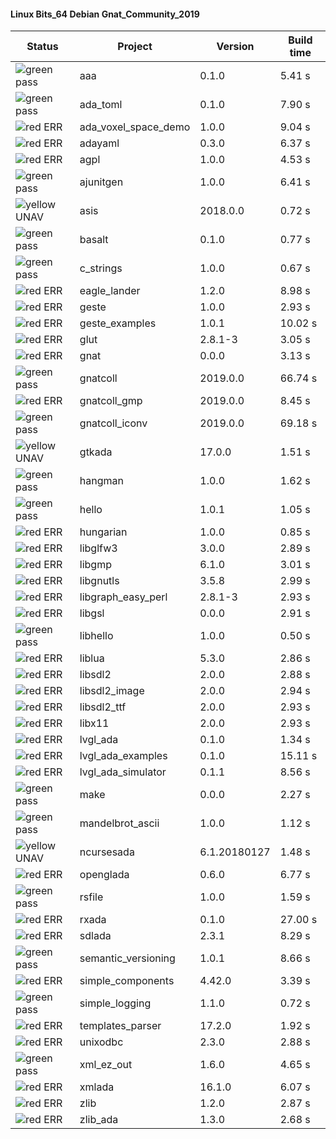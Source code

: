 #### Linux Bits_64 Debian Gnat_Community_2019

| Status | Project | Version | Build time |
| --- | --- | --- | --- |
|![green](https://placehold.it/8/00aa00/000000?text=+) pass | aaa | 0.1.0 |  5.41 s |
|![green](https://placehold.it/8/00aa00/000000?text=+) pass | ada_toml | 0.1.0 |  7.90 s |
|![red](https://placehold.it/8/ff0000/000000?text=+) ERR  | ada_voxel_space_demo | 1.0.0 |  9.04 s |
|![red](https://placehold.it/8/ff0000/000000?text=+) ERR  | adayaml | 0.3.0 |  6.37 s |
|![red](https://placehold.it/8/ff0000/000000?text=+) ERR  | agpl | 1.0.0 |  4.53 s |
|![green](https://placehold.it/8/00aa00/000000?text=+) pass | ajunitgen | 1.0.0 |  6.41 s |
|![yellow](https://placehold.it/8/ffbb00/000000?text=+) UNAV | asis | 2018.0.0 |  0.72 s |
|![green](https://placehold.it/8/00aa00/000000?text=+) pass | basalt | 0.1.0 |  0.77 s |
|![green](https://placehold.it/8/00aa00/000000?text=+) pass | c_strings | 1.0.0 |  0.67 s |
|![red](https://placehold.it/8/ff0000/000000?text=+) ERR  | eagle_lander | 1.2.0 |  8.98 s |
|![red](https://placehold.it/8/ff0000/000000?text=+) ERR  | geste | 1.0.0 |  2.93 s |
|![red](https://placehold.it/8/ff0000/000000?text=+) ERR  | geste_examples | 1.0.1 |  10.02 s |
|![red](https://placehold.it/8/ff0000/000000?text=+) ERR  | glut | 2.8.1-3 |  3.05 s |
|![red](https://placehold.it/8/ff0000/000000?text=+) ERR  | gnat | 0.0.0 |  3.13 s |
|![green](https://placehold.it/8/00aa00/000000?text=+) pass | gnatcoll | 2019.0.0 |  66.74 s |
|![red](https://placehold.it/8/ff0000/000000?text=+) ERR  | gnatcoll_gmp | 2019.0.0 |  8.45 s |
|![green](https://placehold.it/8/00aa00/000000?text=+) pass | gnatcoll_iconv | 2019.0.0 |  69.18 s |
|![yellow](https://placehold.it/8/ffbb00/000000?text=+) UNAV | gtkada | 17.0.0 |  1.51 s |
|![green](https://placehold.it/8/00aa00/000000?text=+) pass | hangman | 1.0.0 |  1.62 s |
|![green](https://placehold.it/8/00aa00/000000?text=+) pass | hello | 1.0.1 |  1.05 s |
|![red](https://placehold.it/8/ff0000/000000?text=+) ERR  | hungarian | 1.0.0 |  0.85 s |
|![red](https://placehold.it/8/ff0000/000000?text=+) ERR  | libglfw3 | 3.0.0 |  2.89 s |
|![red](https://placehold.it/8/ff0000/000000?text=+) ERR  | libgmp | 6.1.0 |  3.01 s |
|![red](https://placehold.it/8/ff0000/000000?text=+) ERR  | libgnutls | 3.5.8 |  2.99 s |
|![red](https://placehold.it/8/ff0000/000000?text=+) ERR  | libgraph_easy_perl | 2.8.1-3 |  2.93 s |
|![red](https://placehold.it/8/ff0000/000000?text=+) ERR  | libgsl | 0.0.0 |  2.91 s |
|![green](https://placehold.it/8/00aa00/000000?text=+) pass | libhello | 1.0.0 |  0.50 s |
|![red](https://placehold.it/8/ff0000/000000?text=+) ERR  | liblua | 5.3.0 |  2.86 s |
|![red](https://placehold.it/8/ff0000/000000?text=+) ERR  | libsdl2 | 2.0.0 |  2.88 s |
|![red](https://placehold.it/8/ff0000/000000?text=+) ERR  | libsdl2_image | 2.0.0 |  2.94 s |
|![red](https://placehold.it/8/ff0000/000000?text=+) ERR  | libsdl2_ttf | 2.0.0 |  2.93 s |
|![red](https://placehold.it/8/ff0000/000000?text=+) ERR  | libx11 | 2.0.0 |  2.93 s |
|![red](https://placehold.it/8/ff0000/000000?text=+) ERR  | lvgl_ada | 0.1.0 |  1.34 s |
|![red](https://placehold.it/8/ff0000/000000?text=+) ERR  | lvgl_ada_examples | 0.1.0 |  15.11 s |
|![red](https://placehold.it/8/ff0000/000000?text=+) ERR  | lvgl_ada_simulator | 0.1.1 |  8.56 s |
|![green](https://placehold.it/8/00aa00/000000?text=+) pass | make | 0.0.0 |  2.27 s |
|![green](https://placehold.it/8/00aa00/000000?text=+) pass | mandelbrot_ascii | 1.0.0 |  1.12 s |
|![yellow](https://placehold.it/8/ffbb00/000000?text=+) UNAV | ncursesada | 6.1.20180127 |  1.48 s |
|![red](https://placehold.it/8/ff0000/000000?text=+) ERR  | openglada | 0.6.0 |  6.77 s |
|![green](https://placehold.it/8/00aa00/000000?text=+) pass | rsfile | 1.0.0 |  1.59 s |
|![red](https://placehold.it/8/ff0000/000000?text=+) ERR  | rxada | 0.1.0 |  27.00 s |
|![red](https://placehold.it/8/ff0000/000000?text=+) ERR  | sdlada | 2.3.1 |  8.29 s |
|![green](https://placehold.it/8/00aa00/000000?text=+) pass | semantic_versioning | 1.0.1 |  8.66 s |
|![red](https://placehold.it/8/ff0000/000000?text=+) ERR  | simple_components | 4.42.0 |  3.39 s |
|![green](https://placehold.it/8/00aa00/000000?text=+) pass | simple_logging | 1.1.0 |  0.72 s |
|![red](https://placehold.it/8/ff0000/000000?text=+) ERR  | templates_parser | 17.2.0 |  1.92 s |
|![red](https://placehold.it/8/ff0000/000000?text=+) ERR  | unixodbc | 2.3.0 |  2.88 s |
|![green](https://placehold.it/8/00aa00/000000?text=+) pass | xml_ez_out | 1.6.0 |  4.65 s |
|![red](https://placehold.it/8/ff0000/000000?text=+) ERR  | xmlada | 16.1.0 |  6.07 s |
|![red](https://placehold.it/8/ff0000/000000?text=+) ERR  | zlib | 1.2.0 |  2.87 s |
|![red](https://placehold.it/8/ff0000/000000?text=+) ERR  | zlib_ada | 1.3.0 |  2.68 s |

